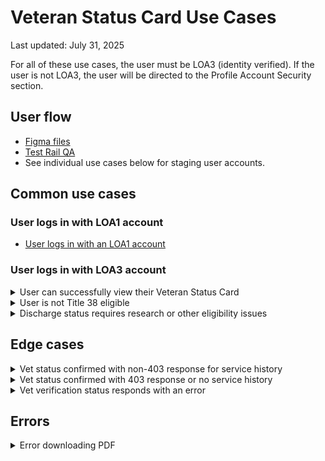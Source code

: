# Veteran Status Card Use Cases

Last updated: July 31, 2025

For all of these use cases, the user must be LOA3 (identity verified). If the user is not LOA3, the user will be directed to the Profile Account Security section.

## User flow

- [Figma files](https://www.figma.com/design/dm2KXJmeJEgCNKrDgIq8ko/Profile---Vet-Status-Card?node-id=3111-6818&t=Au0c1HX1wFTygbGN-1)
- [Test Rail QA](https://dsvavsp.testrail.io/index.php?/suites/view/3627&group_by=cases:section_id&group_order=asc&display_deleted_cases=0)
- See individual use cases below for staging user accounts.

## Common use cases

### User logs in with LOA1 account

- [User logs in with an LOA1 account](https://github.com/department-of-veterans-affairs/va.gov-team/blob/master/products/identity-personalization/profile/use-cases/loa1-user.md)

### User logs in with LOA3 account

<details><summary>User can successfully view their Veteran Status Card</summary>

- **Use case:** User has accurate data that can be gathered from their military service history and vet verification status records.
- **Staging user:** `vets.gov.user+127@gmail.com`
- **Status codes:** Service history: 200, Vet verification status: 200
- **Content:** The page displays the digital Veteran Status Card with the following information:
  - Veteran's name
  - Branch of service (from latest period of service)
  - Service dates (from latest period of service)
  - DoD ID number (if available, removed if not present)
  - Disability rating (shown if >= to 0%; removed if no rating)
- **Format:** Veteran Status Card
- **Link to designs:** [Success](https://www.figma.com/design/dm2KXJmeJEgCNKrDgIq8ko/Profile---Vet-Status-Card?node-id=3019-327419&t=L0Y6FLu3mEhMKaEu-1)
- **Link to code:** [Display Veteran Status Card](https://github.com/department-of-veterans-affairs/vets-website/blob/ecee7bb9aa8e40034119700e0b523f0ade08aa0e/src/applications/personalization/profile/components/veteran-status-card/VeteranStatus.jsx#L239)
- **Additional components:**
  - "Frequently asked questions" section (displayed)
  - "Print your Veteran Status Card (PDF)" link under FAQ "How do I get a physical version of my Veteran status card?" (only shown when user is confirmed as veteran)

</details>

<details><summary>User is not Title 38 eligible</summary>

- **Use case:** User is not Title 38 eligible
- **Staging user:** `vets.gov.user+32@gmail.com`
- **Status codes:** Service history: 200, Vet verification status: 200
- **Not Confirmed Reason:** NOT_TITLE_38
- **Content:**
  - You're not eligible for a Veteran Status Card
    To get a Veteran Status Card, you must have received an honorable discharge for at least one period of service. If you think your discharge status is incorrect, call the Defense Manpower Data Center at 800-538-9552 (TTY: 711). They're open Monday through Friday, 8:00 a.m. to 8:00 p.m. ET.
- **Format:** [Warning Alert Component](https://design.va.gov/storybook/?path=/story/uswds-va-alert--warning)
- **Link to designs:** [Ineligible Case](https://www.figma.com/design/dm2KXJmeJEgCNKrDgIq8ko/Profile---Vet-Status-Card?node-id=3019-327532&t=L0Y6FLu3mEhMKaEu-1)
- **Link to code:** [Display Not Eligible Alert](https://github.com/department-of-veterans-affairs/vets-website/blob/ecee7bb9aa8e40034119700e0b523f0ade08aa0e/src/applications/personalization/profile/components/veteran-status-card/VeteranStatus.jsx#L188)
- **Additional components:**
  - "Frequently asked questions" section (displayed)
  - "How do I get a physical version of my Veteran status card?" (FAQ not displayed)

</details>

<details><summary>Discharge status requires research or other eligibility issues</summary>

- **Use case:** Discharge status requires research or other eligibility issues
- **Staging user:** `vets.gov.user+57@gmail.com`
- **Status codes:** Service history: 200, Vet verification status: 200
- **Not Confirmed Reason:** MORE_RESEARCH_NEEDED, PERSON_NOT_FOUND, or other non-NOT_TITLE_38 reasons; Also shown when user is CONFIRMED but has no service history
- **Content:**
  - There's a problem with your discharge status records
    We're sorry. To fix the problem with your records, call the Defense Manpower Data Center at 800-538-9552 (TTY: 711). They're open Monday through Friday, 8:00 a.m. to 8:00 p.m. ET.
- **Format:** [Warning Alert Component](https://design.va.gov/storybook/?path=/story/uswds-va-alert--warning)
- **Link to designs:** [Problem with Discharge Records Case](https://www.figma.com/design/dm2KXJmeJEgCNKrDgIq8ko/Profile---Vet-Status-Card?node-id=3110-5055&t=L0Y6FLu3mEhMKaEu-1)
- **Link to code:** [Display Discharge Alert](https://github.com/department-of-veterans-affairs/vets-website/blob/ecee7bb9aa8e40034119700e0b523f0ade08aa0e/src/applications/personalization/profile/components/veteran-status-card/VeteranStatus.jsx#L203)
- **Additional components:**
  - "Frequently asked questions" section (displayed)
  - "How do I get a physical version of my Veteran status card?" (FAQ not displayed)

</details>

## Edge cases

<details><summary>Vet status confirmed with non-403 response for service history</summary>
  
- **Use case:** Vet status confirmed with non-403 response for service history
- **Staging user:** Not available (use mock API to simulate)
- **Status codes:** Service history: non-403 error, Vet verification status: 200  
- **Content:**
  - This page isn't available right now.
  We’re sorry. Something went wrong on our end. Refresh this page or try again later.
- **Format:** [Warning Alert Component](https://design.va.gov/storybook/?path=/story/uswds-va-alert--warning)
- **Link to designs:** [Page Unavailable Alert](https://www.figma.com/design/dm2KXJmeJEgCNKrDgIq8ko/Profile---Vet-Status-Card?node-id=3110-5775&t=L0Y6FLu3mEhMKaEu-1)
- **Link to code:** [Display Page Unavailable Alert](https://github.com/department-of-veterans-affairs/vets-website/blob/ecee7bb9aa8e40034119700e0b523f0ade08aa0e/src/applications/personalization/profile/components/veteran-status-card/VeteranStatus.jsx#L228)
- **Additional components:**
  - Intro paragraph (not displayed)
  - "Frequently asked questions" section (not displayed)
  
</details>

<details><summary>Vet status confirmed with 403 response or no service history</summary>
  
- **Use case:** Vet status confirmed with 403 response or no service history
- **Staging user:** `vets.gov.user+90@gmail.com`
- **Status codes:** Service history: 200 (with no service history) or 403 error, Vet verification status: 200  
- **Content:**
  -We can't match your information to any military service records
  We're sorry for this issue. If you want to learn what military service records may be on file for you, call the Defense Manpower Data Center (DMDC) at 800-538-9552 (TTY: 711). The DMDC office is open Monday through Friday (except federal holidays), 8:00 a.m. to 8:00 p.m. ET.
  If you think there might be a problem with your military service records, you can apply for a correction.
  Learn how to correct your military service records on the National Archives website
- **Format:** [Warning Alert Component](https://design.va.gov/storybook/?path=/story/uswds-va-alert--warning)
- **Link to designs:** [Mismatch Service History](https://www.figma.com/design/dm2KXJmeJEgCNKrDgIq8ko/Profile---Vet-Status-Card?node-id=3110-5775&t=L0Y6FLu3mEhMKaEu-1)
- **Link to code:** [Display Mismatch Service History Alert](https://github.com/department-of-veterans-affairs/vets-website/blob/ecee7bb9aa8e40034119700e0b523f0ade08aa0e/src/applications/personalization/profile/components/veteran-status-card/VeteranStatus.jsx#L211)
- **Additional components:**
  - "Frequently asked questions" section (displayed)
  - "How do I get a physical version of my Veteran status card?" (FAQ not displayed)

</details>

<details><summary>Vet verification status responds with an error</summary>
  
- **Use case:** Vet verification status responds with an error
- **Staging user:** `vets.gov.user+41@gmail.com`
- **Status codes:** Service history: any response, Vet verification status: 4xx & 5xx response
- **Content:**
  - Something went wrong
  We’re sorry. Try to view your Veteran Status Card later.
- **Format:** [Warning Alert Component](https://design.va.gov/storybook/?path=/story/uswds-va-alert--warning)
- **Link to designs:** [Something Wrong Alert](https://www.figma.com/design/dm2KXJmeJEgCNKrDgIq8ko/Profile---Vet-Status-Card?node-id=3110-5295&t=L0Y6FLu3mEhMKaEu-1)
- **Link to code:** [Display Something Wrong Alert](https://github.com/department-of-veterans-affairs/vets-website/blob/ecee7bb9aa8e40034119700e0b523f0ade08aa0e/src/applications/personalization/profile/components/veteran-status-card/VeteranStatus.jsx#L214)
- **Additional components:**
  - "Frequently asked questions" section (displayed)
  - "How do I get a physical version of my Veteran status card?" (FAQ not displayed)

</details>

## Errors

<details><summary>Error downloading PDF</summary>
  
- **Use case:** Error occurs when user clicks "Print your Veteran Status Card (PDF)" link 
- **Status codes:** None (PDF generation is done client-side)  
- **Content:**
  - Something went wrong
  We're sorry. Try to print your Veteran Status Card later.
- **Format:** [Error Alert Component](https://design.va.gov/storybook/?path=/story/uswds-va-alert--error)
- **Link to designs:** [PDF Error Alert](https://www.figma.com/design/dm2KXJmeJEgCNKrDgIq8ko/Profile---Vet-Status-Card?node-id=3019-327467&t=L0Y6FLu3mEhMKaEu-1)
- **Link to code:** [Display PDF Error Alert](https://github.com/department-of-veterans-affairs/vets-website/blob/2efc99e6c2c3049197d083cb9b9216b55af264f3/src/applications/personalization/profile/components/veteran-status-card/FrequentlyAskedQuestions.jsx#L44)
- **Additional components:**
  - "Frequently asked questions" section (displayed)
</details>
